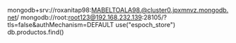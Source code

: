 mongodb+srv://roxanitap98:MABELTOALA98.@cluster0.jpxmnvz.mongodb.net/
mongodb://root:root123@192.168.232.139:28105/?tls=false&authMechanism=DEFAULT
use("espoch_store")
db.productos.find()
